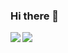 ### Hi there 👋

<!--
**tkymSecure/tkymSecure** is a ✨ _special_ ✨ repository because its `README.md` (this file) appears on your GitHub profile.

Here are some ideas to get you started:

- 🔭 I’m currently working on ...
- 🌱 I’m currently learning ...
- 👯 I’m looking to collaborate on ...
- 🤔 I’m looking for help with ...
- 💬 Ask me about ...
- 📫 How to reach me: ...
- 😄 Pronouns: ...
- ⚡ Fun fact: ...
-->

<a href="https://github.com/tkymSecure/github-readme-stats">
  <img align="left" src="https://github-readme-stats.vercel.app/api?username=tkymSecure&count_private=true&show_icons=true" />
</a>
<a href="https://github.com/tkymSecure/github-readme-stats">
  <img align="left" src="https://github-readme-stats.vercel.app/api/top-langs/?username=tkymSecure" />
</a>



